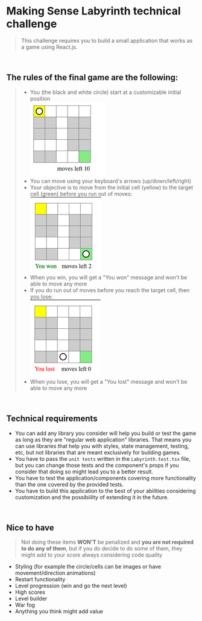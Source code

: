 # Making Sense Labyrinth technical challenge

> This challenge requires you to build a small application that works as a game using React.js.

<br />

## The rules of the final game are the following:
> * You (the black and white circle) start at a customizable initial position
> <br/> ![Initial](screen-initial.png)
> * You can move using your keyboard's arrows (up/down/left/right)
> * Your objective is to move from the initial cell (yellow) to the target cell (green) before you run out of moves:
> <br/> ![Win](screen-win.png)
> * When you win, you will get a "You won" message and won't be able to move any more
> * If you do run out of moves before you reach the target cell, then you lose:
> <br/> ![Lose](screen-lose.png)
> * When you lose, you will get a "You lost" message and won't be able to move any more

<br />

## Technical requirements
* You can add any library you consider will help you build or test the game as long as they are "regular web application" libraries. That means you can use libraries that help you with styles, state management, testing, etc, but not libraries that are meant exclusively for building games.
* You have to pass the `unit tests` written in the `Labyrinth.test.tsx` file, but you can change those tests and the component's props if you consider that doing so might lead you to a better result.
* You have to test the application/components covering more functionality than the one covered by the provided tests.
* You have to build this application to the best of your abilities considering customization and the possibiility of extending it in the future.

<br />

## Nice to have
> Not doing these items **WON'T** be penalized and **you are not required to do any of them**, but if you do decide to do some of them, they might add to your *score* always considering code quality
* Styling (for example the circle/cells can be images or have movement/direction animations)
* Restart functionality
* Level progression (win and go the next level) 
* High scores
* Level builder
* War fog
* Anything you think might add value
